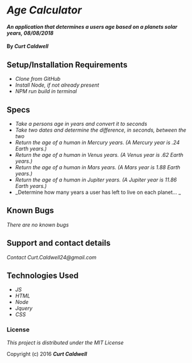 # _Age Calculator_

#### _An application that determines a users age based on a planets solar years, 08/08/2018_

#### By _**Curt Caldwell**_


## Setup/Installation Requirements

* _Clone from GitHub_
* _Install Node, if not already present_
* _NPM run build in terminal_

## Specs

* _Take a persons age in years and convert it to seconds_
* _Take two dates and determine the difference, in seconds, between the two_
* _Return the age of a human in Mercury years. (A Mercury year is .24 Earth years.)_
* _Return the age of a human in Venus years. (A Venus year is .62 Earth years.)_
* _Return the age of a human in Mars years. (A Mars year is 1.88 Earth years.)_
* _Return the age of a human in Jupiter years. (A Jupiter year is 11.86 Earth years.)_
* _Determine how many years a user has left to live on each planet… _


## Known Bugs

_There are no known bugs_

## Support and contact details

_Contact Curt.Caldwell24@gmail.com_

## Technologies Used

* _JS_
* _HTML_
* _Node_
* _Jquery_
* _CSS_

### License

*This project is distributed under the MIT License*

Copyright (c) 2016 **_Curt Caldwell_**
